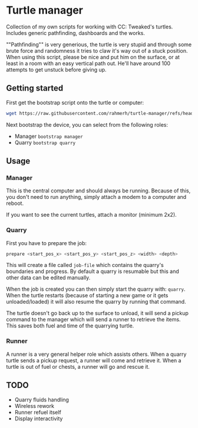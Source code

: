 # Turtle manager

Collection of my own scripts for working with CC: Tweaked's turtles. Includes generic pathfinding, dashboards and the works.

""Pathfinding"" is very generious, the turtle is very stupid and through some brute force and randomness it tries to claw it's way out of a stuck position. When using this script, please be nice and put him on the surface, or at least in a room with an easy vertical path out. He'll have around 100 attempts to get unstuck before giving up.

## Getting started

First get the bootstrap script onto the turtle or computer:

```sh
wget https://raw.githubusercontent.com/rahmerh/turtle-manager/refs/heads/main/bootstrap.lua
```

Next bootstrap the device, you can select from the following roles:

- Manager `bootstrap manager`
- Quarry `bootstrap quarry`

## Usage

### Manager

This is the central computer and should always be running. Because of this, you don't need to run anything, simply attach a modem to a computer and reboot.

If you want to see the current turtles, attach a monitor (minimum 2x2).

### Quarry

First you have to prepare the job:

```sh
prepare <start_pos_x> <start_pos_y> <start_pos_z> <width> <depth>
```

This will create a file called `job-file` which contains the quarry's boundaries and progress. By default a quarry is resumable but this and other data can be edited manually.

When the job is created you can then simply start the quarry with: `quarry`. When the turtle restarts (because of starting a new game or it gets unloaded/loaded) it will also resume the quarry by running that command.

The turtle doesn't go back up to the surface to unload, it will send a pickup command to the manager which will send a runner to retrieve the items. This saves both fuel and time of the quarrying turtle.

### Runner

A runner is a very general helper role which assists others. When a quarry turtle sends a pickup request, a runner will come and retrieve it. When a turtle is out of fuel or chests, a runner will go and rescue it.

## TODO

- Quarry fluids handling
- Wireless rework
- Runner refuel itself
- Display interactivity

